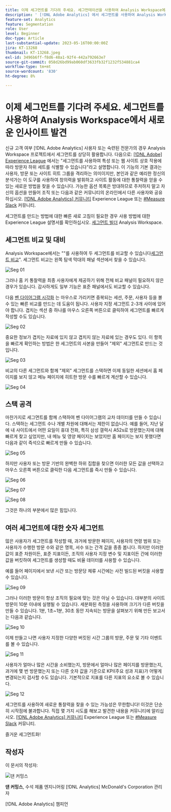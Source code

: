 ```yaml
---
title: 이제 세그먼트를 기다려 주세요. 세그먼테이션을 사용하여 Analysis Workspace에서 새로운 인사이트 발견
description: ' [!DNL Adobe Analytics] 에서 세그먼트를 사용하여 Analysis Workspace 시각화 및 자유 형식 테이블에서 새로운 인사이트를 발견하는 방법에 대해 알아봅니다.'
feature-set: Analytics
feature: Segmentation
role: User
level: Beginner
doc-type: Article
last-substantial-update: 2023-05-16T00:00:00Z
jira: KT-13268
thumbnail: KT-13268.jpeg
exl-id: 3496b6ff-f8d6-48a1-92f4-442a792663e7
source-git-commit: 058d26bd99ab060df3633fb32f1232f534881ca4
workflow-type: tm+mt
source-wordcount: '830'
ht-degree: 8%

---
```


# 이제 세그먼트를 기다려 주세요. 세그먼트를 사용하여 Analysis Workspace에서 새로운 인사이트 발견

신규 고객 여부 [!DNL Adobe Analytics] 사용자 또는 숙련된 전문가의 경우 Analysis Workspace 프로젝트에서 세그먼트를 상당히 활용합니다. 다음으로: [[!DNL Adobe] Experience League](https://experienceleague.adobe.com/docs/analytics/components/segmentation/seg-overview.html?lang=en) 에서는 &quot;세그먼트를 사용하여 특성 또는 웹 사이트 상호 작용에 따라 방문자 하위 세트를 식별할 수 있습니다&quot;라고 설명합니다. 이 기능의 기본 결과는 사용자, 방문 또는 사이트 히트 그룹을 격리하는 의미이지만, 본인과 같은 예리한 정신의 분석가는 이 도구를 사용하여 창의력을 발휘하고 사이트 활동에 대한 통찰력을 얻을 수 있는 새로운 방법을 찾을 수 있습니다. 가능한 옵션 목록은 방대하므로 주저하지 말고 자신의 옵션을 만들어 조직 또는 다음과 같은 커뮤니티의 온라인에서 다른 사용자와 공유하십시오. [[!DNL Adobe Analytics] 커뮤니티](https://experienceleaguecommunities.adobe.com/t5/adobe-analytics/ct-p/adobe-analytics-community) Experience League 또는 [#Measure Slack](https://www.measure.chat/) 커뮤니티.

세그먼트를 만드는 방법에 대한 빠른 새로 고침이 필요한 경우 사용 방법에 대한 Experience League 설명서를 확인하십시오. [세그먼트 빌더](https://experienceleague.adobe.com/docs/analytics/components/segmentation/segmentation-workflow/seg-build.html?lang=en) Analysis Workspace.

## 세그먼트 비교 및 대비

Analysis Workspace에서는 &quot;&quot;를 사용하여 두 세그먼트를 비교할 수 있습니다[세그먼트 비교](https://experienceleague.adobe.com/docs/analytics/analyze/analysis-workspace/panels/segment-comparison/segment-comparison.html?lang=ko)&quot;. 세그먼트 비교는 왼쪽 탐색 막대의 패널 섹션에서 찾을 수 있습니다.

![Seg 01](assets/seg01.png)

그러나 홈 키 통찰력을 최종 사용자에게 제공하기 위해 전체 비교 패널이 필요하지 않은 경우가 있습니다. 감사하게도 일부 기능은 표준 패널에서도 비교할 수 있습니다.

다음 [벤 다이어그램 시각화](https://experienceleague.adobe.com/docs/analytics/analyze/analysis-workspace/visualizations/venn.html?lang=ko) 는 마우스로 가리키면 중복되는 세션, 주문, 사용자 등을 볼 수 있는 빠른 비교를 만드는 데 도움이 됩니다. 사용자 지정 세그먼트 2-3개 사이에 있어야 합니다. 겹치는 섹션 중 하나를 마우스 오른쪽 버튼으로 클릭하여 세그먼트를 빠르게 작성할 수도 있습니다.

![Seg 02](assets/s02.png)

중요한 정보가 겹치는 자료에 있지 않고 겹치지 않는 자료에 있는 경우도 있다. 이 항목을 빠르게 확인하는 방법은 한 세그먼트의 사본을 만들어 &quot;제외&quot; 세그먼트로 만드는 것입니다.

![Seg 03](assets/s03.png)

비교의 다른 세그먼트와 함께 &quot;제외&quot; 세그먼트를 스택하면 이제 동일한 세션에서 홈 페이지를 보지 않고 메뉴 페이지에 히트한 방문 수를 빠르게 계산할 수 있습니다.

![Seg 04](assets/s04.png)

## 스택 공격

마찬가지로 세그먼트를 함께 스택하여 벤 다이어그램의 교차 데이터를 만들 수 있습니다. 스택하는 세그먼트 수나 개별 차원에 대해서는 제한이 없습니다. 예를 들어, 지난 달에 내 사이트에서 어떤 요일이 휴대 전화, 특히 삼성 갤럭시 A52s로 방문했는지에 대해 빠르게 찾고 싶었지만, 내 메뉴 및 영양 페이지는 보았지만 홈 페이지는 보지 못했다면 다음과 같이 즉석으로 빠르게 만들 수 있습니다.

![Seg 05](assets/s05.png)

하지만 사용자 또는 방문 기반의 완벽한 하위 집합을 찾으면 이러한 모든 값을 선택하고 마우스 오른쪽 버튼으로 클릭한 다음 세그먼트를 즉시 만들 수 있습니다.

![Seg 06](assets/s06.png)

![Seg 07](assets/s07.png)

![Seg 08](assets/s08.png)

그것은 하나의 부분에서 많은 힘입니다.

## 여러 세그먼트에 대한 숫자 세그먼트

많은 사용자가 세그먼트를 작성할 때, 과거에 방문한 페이지, 사용자의 연령 범위 또는 사용자가 수행한 방문 수와 같은 명목, 서수 또는 간격 값을 종종 봅니다. 하지만 이러한 값이 표준 차원이든, 표준 지표이든, 조직의 사용자 지정 변수 및 지표이든 간에 이러한 값을 버킷하여 세그먼트를 생성할 때도 비율 데이터를 사용할 수 있습니다.

예를 들어 페이지에서 보낸 시간 또는 방문당 체류 시간에는 사전 빌드된 버킷을 사용할 수 있습니다.

![Seg 09](assets/s09.png)

그러나 이러한 방문이 항상 조직의 필요에 맞는 것은 아닐 수 있습니다. 대부분의 사이트 방문이 10분 이내에 실행될 수 있습니다. 세분화된 측정을 사용하여 크기가 다른 버킷을 만들 수 있습니다. 1분, 1초~1분, 30초 동안 지속되는 방문을 살펴보기 위해 만든 보고서는 다음과 같습니다.

![Seg 10](assets/s10.png)

이제 만들고 나면 사용자 지정한 다양한 버킷된 시간 그룹의 방문, 주문 및 기타 이벤트를 볼 수 있습니다.

![Seg 11](assets/s11.png)

사용자가 얼마나 많은 시간을 소비했는지, 방문에서 얼마나 많은 페이지를 방문했는지, 과거에 몇 번 방문했는지 또는 다른 숫자 값을 기준으로 KPI(주요 성과 지표)가 어떻게 변경되는지 검사할 수도 있습니다. 기본적으로 지표를 다른 지표의 요소로 볼 수 있습니다.

![Seg 12](assets/s12.png)

세그먼트를 사용하여 새로운 통찰력을 찾을 수 있는 가능성은 무한합니다! 이것은 단순히 시작점에 불과합니다. 직접 몇 가지 시도를 해보고 발견한 내용을 커뮤니티에 알리십시오. [[!DNL Adobe Analytics] 커뮤니티](https://experienceleaguecommunities.adobe.com/t5/adobe-analytics/ct-p/adobe-analytics-community) Experience League 또는 [#Measure Slack](https://www.measure.chat/) 커뮤니티.

즐거운 세그먼트화!

## 작성자

이 문서의 작성자:

![댄 커밍스](assets/seg13.png)

**댄 커밍스**, 수석 제품 엔지니어링 [!DNL Analytics] McDonald&#39;s Corporation 관리자

[!DNL Adobe Analytics] 챔피언
